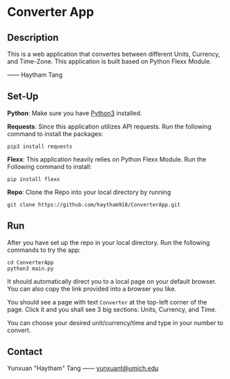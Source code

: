 # Converter App

## Description
This is a web application that convertes between different Units, Currency, and Time-Zone. This application is built based on Python Flexx Module.

—— Haytham Tang
## Set-Up
**Python**: Make sure you have [Python3](https://www.python.org/downloads/) installed.

**Requests**: Since this application utilizes API requests. Run the following command to install the packages:
```
pip3 install requests
```

**Flexx**: This application heavily relies on Python Flexx Module. Run the Following command to install:
```
pip install flexx
```

**Repo**: Clone the Repo into your local directory by running
```
git clone https://github.com/haytham918/ConverterApp.git
```
## Run
After you have set up the repo in your local directory. Run the following commands to try the app:
```
cd ConverterApp
python3 main.py
```
It should automatically direct you to a local page on your default browser. You can also copy the link provided into a browser you like. 

You should see a page with text ```Converter``` at the top-left corner of the page. Click it and you shall see 3 big sections: Units, Currency, and Time.

You can choose your desired unit/currency/time and type in your number to convert.

## Contact
Yunxuan "Haytham" Tang —— [yunxuant@umich.edu](mailto:yunxuant@umich.edu)

